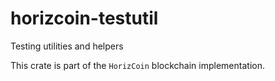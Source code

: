 # horizcoin-testutil

Testing utilities and helpers

This crate is part of the `HorizCoin` blockchain implementation.
